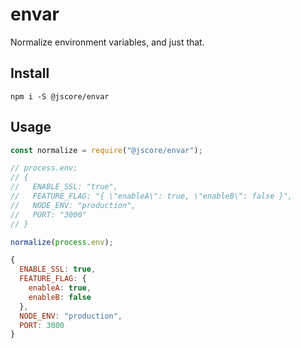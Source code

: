 # envar
Normalize environment variables, and just that.

## Install

```
npm i -S @jscore/envar
```

## Usage

```js
const normalize = require("@jscore/envar");

// process.env;
// {
//   ENABLE_SSL: "true",
//   FEATURE_FLAG: "{ \"enableA\": true, \"enableB\": false }",
//   NODE_ENV: "production",
//   PORT: "3000"
// }

normalize(process.env);

{
  ENABLE_SSL: true,
  FEATURE_FLAG: {
    enableA: true,
    enableB: false
  },
  NODE_ENV: "production",
  PORT: 3000
}
```
